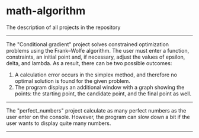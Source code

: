 # math-algorithm
The description of all projects in the repository

--------------------------------------------------------------------

The "Conditional gradient" project solves constrained optimization problems using the Frank–Wolfe algorithm. The user must enter a function, constraints, an initial point and, if necessary, adjust the values of epsilon, delta, and lambda. As a result, there can be two possible outcomes:
  1. A calculation error occurs in the simplex method, and therefore no optimal solution is found for the given problem.
  2. The program displays an additional window with a graph showing the points: the starting point, the candidate point, and the final point as well.

--------------------------------------------------------------------

The "perfect_numbers" project calculate as many perfect numbers as the user enter on the console. However, the program can slow down a bit if the user wants to display quite many numbers.

--------------------------------------------------------------------
